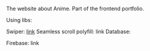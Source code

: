The website about Anime. Part of the frontend portfolio.

Using libs:

Swiper: <a href="https://swiperjs.com/">link</a>
Seamless scroll polyfill: link
Database:

Firebase: link
